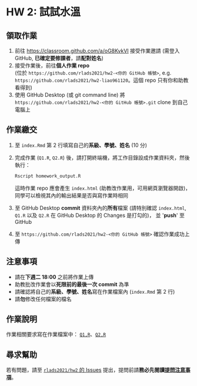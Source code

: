 # HW 2: 試試水溫

## 領取作業

1. 前往 <https://classroom.github.com/a/oG8KvkVI> 接受作業邀請 (需登入 GitHub, **已確定要修課者**，請**配對姓名**)
1. 接受作業後，前往**個人作業 repo**  
(位於 `https://github.com/rlads2021/hw2-<你的 GitHub 帳號>`, e.g. `https://github.com/rlads2021/hw2-liao961120`。這個 repo 只有你和助教看得到)
1. 使用 GitHub Desktop (或 git command line) 將 `https://github.com/rlads2021/hw2-<你的 GitHub 帳號>.git` clone 到自己電腦上

## 作業繳交

1. 至 `index.Rmd` 第 2 行填寫自己的**系級、學號、姓名**  (10 分)

2. 完成作業 (`Q1.R`, `Q2.R`) 後，請打開終端機，將工作目錄設成作業資料夾，然後執行：

    ```sh
    Rscript homework_output.R
    ```

    這時作業 repo 應會產生 `index.html` (助教改作業用，可用網頁瀏覽器開啟)，
    同學可以檢視其內的輸出結果是否與寫作業時相同

3. 至 GitHub Desktop **commit** 資料夾內的**所有**檔案
   (請特別確認 `index.html`, `Q1.R` 以及 `Q2.R` 在 GitHub Desktop 的 Changes 是打勾的)，
   並 '**push**' 至 GitHub

4. 至 `https://github.com/rlads2021/hw2-<你的 GitHub 帳號>` 確認作業成功上傳


## 注意事項

- 請在**下週二 18:00** 之前將作業上傳
- 助教批改作業會以**死限前的最後一次 commit** 為準
- 請確認將自己的**系級、學號、姓名**寫在作業檔案內 (`index.Rmd` 第 2 行)
- 請**勿**修改任何檔案的檔名


## 作業說明

作業相關要求寫在作業檔案中： [`Q1,R`](./Q1.R)、[`Q2,R`](./Q2.R) 


## 尋求幫助

若有問題，請至 [`rlads2021/hw2` 的 Issues](https://github.com/rlads2021/hw2/issues) 提出，提問前請**務必先閱讀[提問注意事項](https://lopentu.github.io/rlads2021/lab/#qa-guide)**。
